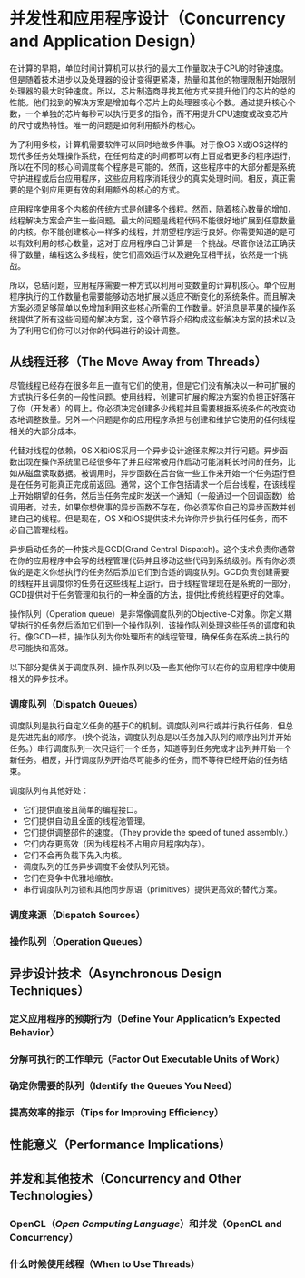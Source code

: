 # 并发性和应用程序设计（Concurrency and Application Design）

在计算的早期，单位时间计算机可以执行的最大工作量取决于CPU的时钟速度。但是随着技术进步以及处理器的设计变得更紧凑，热量和其他的物理限制开始限制处理器的最大时钟速度。所以，芯片制造商寻找其他方式来提升他们的芯片的总的性能。他们找到的解决方案是增加每个芯片上的处理器核心个数。通过提升核心个数，一个单独的芯片每秒可以执行更多的指令，而不用提升CPU速度或改变芯片的尺寸或热特性。唯一的问题是如何利用额外的核心。

为了利用多核，计算机需要软件可以同时地做多件事。对于像OS X或iOS这样的现代多任务处理操作系统，在任何给定的时间都可以有上百或者更多的程序运行，所以在不同的核心间调度每个程序是可能的。然而，这些程序中的大部分都是系统守护进程或后台应用程序，这些应用程序消耗很少的真实处理时间。相反，真正需要的是个别应用更有效的利用额外的核心的方式。

应用程序使用多个内核的传统方式是创建多个线程。然而，随着核心数量的增加，线程解决方案会产生一些问题。最大的问题是线程代码不能很好地扩展到任意数量的内核。你不能创建核心一样多的线程，并期望程序运行良好。你需要知道的是可以有效利用的核心数量，这对于应用程序自己计算是一个挑战。尽管你设法正确获得了数量，编程这么多线程，使它们高效运行以及避免互相干扰，依然是一个挑战。

所以，总结问题，应用程序需要一种方式以利用可变数量的计算机核心。单个应用程序执行的工作数量也需要能够动态地扩展以适应不断变化的系统条件。而且解决方案必须足够简单以免增加利用这些核心所需的工作数量。好消息是苹果的操作系统提供了所有这些问题的解决方案，这个章节将介绍构成这些解决方案的技术以及为了利用它们你可以对你的代码进行的设计调整。

## 从线程迁移（The Move Away from Threads）

尽管线程已经存在很多年且一直有它们的使用，但是它们没有解决以一种可扩展的方式执行多任务的一般性问题。使用线程，创建可扩展的解决方案的负担正好落在了你（开发者）的肩上。你必须决定创建多少线程并且需要根据系统条件的改变动态地调整数量。另外一个问题是你的应用程序承担与创建和维护它使用的任何线程相关的大部分成本。

代替对线程的依赖，OS X和iOS采用一个异步设计途径来解决并行问题。异步函数出现在操作系统里已经很多年了并且经常被用作启动可能消耗长时间的任务，比如从磁盘读取数据。被调用时，异步函数在后台做一些工作来开始一个任务运行但是在任务可能真正完成前返回。通常，这个工作包括请求一个后台线程，在该线程上开始期望的任务，然后当任务完成时发送一个通知（一般通过一个回调函数）给调用者。过去，如果你想做事的异步函数不存在，你必须写你自己的异步函数并创建自己的线程。但是现在，OS X和iOS提供技术允许你异步执行任何任务，而不必自己管理线程。

异步启动任务的一种技术是GCD\(Grand Central Dispatch\)。这个技术负责你通常在你的应用程序中会写的线程管理代码并且移动这些代码到系统级别。所有你必须做的是定义你想执行的任务然后添加它们到合适的调度队列。GCD负责创建需要的线程并且调度你的任务在这些线程上运行。由于线程管理现在是系统的一部分，GCD提供对于任务管理和执行的一种全面的方法，提供比传统线程更好的效率。

操作队列（Operation queue）是非常像调度队列的Objective-C对象。你定义期望执行的任务然后添加它们到一个操作队列，该操作队列处理这些任务的调度和执行。像GCD一样，操作队列为你处理所有的线程管理，确保任务在系统上执行的尽可能快和高效。

以下部分提供关于调度队列、操作队列以及一些其他你可以在你的应用程序中使用相关的异步技术。

### 调度队列（Dispatch Queues）

调度队列是执行自定义任务的基于C的机制。调度队列串行或并行执行任务，但总是先进先出的顺序。（换个说法，调度队列总是以任务加入队列的顺序出列并开始任务。）串行调度队列一次只运行一个任务，知道等到任务完成才出列并开始一个新任务。相反，并行调度队列开始尽可能多的任务，而不等待已经开始的任务结束。

调度队列有其他好处：

* 它们提供直接且简单的编程接口。
* 它们提供自动且全面的线程池管理。
* 它们提供调整部件的速度。（They provide the speed of tuned assembly.）
* 它们内存更高效（因为线程栈不占用应用程序内存）。
* 它们不会再负载下先入内核。
* 调度队列的任务异步调度不会使队列死锁。
* 它们在竞争中优雅地缩放。
* 串行调度队列为锁和其他同步原语（primitives）提供更高效的替代方案。

### 调度来源（Dispatch Sources）

### 操作队列（Operation Queues）

## 异步设计技术（Asynchronous Design Techniques）

### 定义应用程序的预期行为（Define Your Application’s Expected Behavior）

### 分解可执行的工作单元（Factor Out Executable Units of Work）

### 确定你需要的队列（Identify the Queues You Need）

### 提高效率的指示（Tips for Improving Efficiency）

## 性能意义（Performance Implications）

## 并发和其他技术（Concurrency and Other Technologies）

### OpenCL（_Open Computing Language_）和并发（OpenCL and Concurrency）

### 什么时候使用线程（When to Use Threads）



